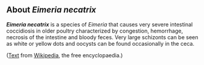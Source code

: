 About *Eimeria necatrix* 
------------------------



***Eimeria necatrix*** is a species of *Eimeria* that causes very severe
intestinal coccidiosis in older poultry characterized by congestion,
hemorrhage, necrosis of the intestine and bloody feces. Very large
schizonts can be seen as white or yellow dots and oocysts can be found
occasionally in the ceca.

([Text](http://en.wikipedia.org/wiki/Eimeria_necatrix) from
[Wikipedia](http://en.wikipedia.org/), the free encyclopaedia.)
